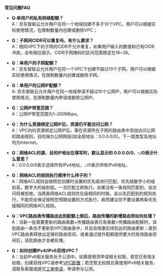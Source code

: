 **常见问题FAQ**

- **Q:单用户的私有网络配额？**</br>
  A：京东智联云允许用户在同一个地域创建不多于10个VPC，用户可以根据实际使用情况，在限制数量内创建或删除VPC；</br>
  
- **Q：子网间CIDR可以重复吗，有什么要求？**</br>
  A：相同VPC下的子网的CIDR不允许重复，如果用户输入的数值和已有CIDR冲突，会有相应提示。CIDR子网掩码的区间范围限定在16~28。</br>
  
- **Q：单用户的子网配额？**</br>
  A：京东智联云允许用户在同一个VPC下创建不超过10个子网，用户可以根据实际使用情况，在限制数量内创建或删除子网。</br>
  
- **Q：单用户的公网IP配额？**</br>
  A: 京东智联云允许用户在同一地域申请不超过10个公网IP，用户可以根据实际使用情况，在限制数量内申请或删除公网IP。</br>
  
- **Q：公网IP带宽范围？**</br>
  A：公网IP带宽范围为1~200Mbps。</br>
  
- **Q：为什么资源绑定公网IP后，资源仍不能访问公网？**</br>
  A：VPC内的资源绑定公网IP后，需在资源所在子网的路由表中添加访问公网的路由规则，目的端为公网网段(如全部地址：0.0.0.0/0)，下一跳类型及地址均为Internet。</br>
  
- **Q：网络ACL的源、目的IP地址在填写时，默认显示的 0.0.0.0/0、::/0表示什么意思？**</br>
  A：0.0.0.0/0表示选择所有IPv4地址，::/0表示所有IPv6地址。</br>
  
- **Q：网络ACL的规则执行顺序什么样子的？**</br>
  A：网络ACL规则会按照您创建时设置的优先级进行匹配，优先级数字小的级别高，数字大的级别低。一旦匹配立即执行。如果没有一条规则匹配到，该访问将被拒绝。当两条网络ACL规则优先级相同的时候，会以先匹配到的规则执行，不能完全保证按照您预期设置的方式执行，故而建议您不要设置两条优先级相同的网络ACL规则。</br>
  
- **Q：VPC路由表传播路由达到配额上限后，路由传播的新增路由将如何处理？**</br>
  A：当新一批需要更新的路由条数+传播路由表已有条数>传播路由配额时，该批路由一条也不更新到VPC路由表中，并且会阻塞后续到达的路由更新；直到VPC路由表释放出足够的路由空间、或者通过提升配额提供更大的有效路由空间后，该批路由才会被处理。</br>
  
- **Q：如何创建IPv4/IPv6双栈VPC？**</br>
  A：当前IPv6相关服务处于公测中，如需使用须申请相关权限，若您已有相关权限，创建双栈VPC请参考[VPC配置](https://docs.jdcloud.com/cn/virtual-private-cloud/vpc-configuration)；若您暂无权限且需使用IPv6相关服务，请联系客服或提交[工单申请](https://ticket.jdcloud.com/applyorder/form?cateId=1135&questionId=1155)，申请参与公测。</br>
  

